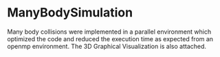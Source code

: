 # ManyBodySimulation
Many body collisions were implemented in a parallel environment which optimized the code and reduced the execution time as expected from an openmp environment. The 3D Graphical Visualization is also attached.
